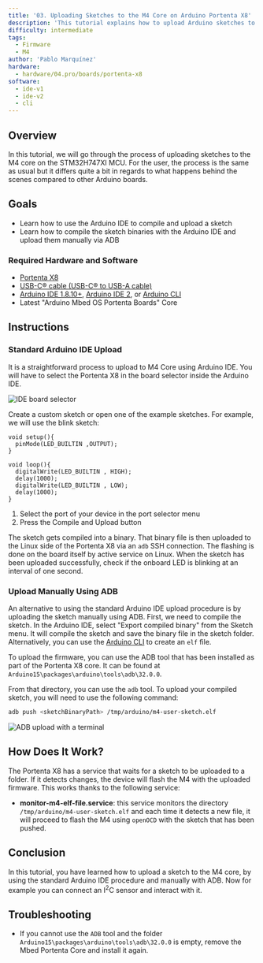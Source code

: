 ```yaml
---
title: '03. Uploading Sketches to the M4 Core on Arduino Portenta X8'
description: 'This tutorial explains how to upload Arduino sketches to the M4 core.'
difficulty: intermediate
tags:
  - Firmware
  - M4
author: 'Pablo Marquínez'
hardware:
  - hardware/04.pro/boards/portenta-x8
software:
  - ide-v1
  - ide-v2
  - cli
---
```


## Overview

In this tutorial, we will go through the process of uploading sketches to the M4 core on the STM32H747XI MCU. For the user, the process is the same as usual but it differs quite a bit in regards to what happens behind the scenes compared to other Arduino boards.

## Goals

- Learn how to use the Arduino IDE to compile and upload a sketch
- Learn how to compile the sketch binaries with the Arduino IDE and upload them manually via ADB

### Required Hardware and Software

- [Portenta X8](https://store.arduino.cc/products/portenta-x8)
- [USB-C® cable (USB-C® to USB-A cable)](https://store.arduino.cc/products/usb-cable2in1-type-c)
- [Arduino IDE 1.8.10+](https://www.arduino.cc/en/software), [Arduino IDE 2](https://www.arduino.cc/en/software), or [Arduino CLI](https://github.com/arduino/arduino-cli)
- Latest "Arduino Mbed OS Portenta Boards" Core

## Instructions

### Standard Arduino IDE Upload

It is a straightforward process to upload to M4 Core using Arduino IDE. You will have to select the Portenta X8 in the board selector inside the Arduino IDE.

![IDE board selector](assets/x8-board-manager.png)

Create a custom sketch or open one of the example sketches. For example, we will use the blink sketch:

```arduino
void setup(){
  pinMode(LED_BUILTIN ,OUTPUT);
}

void loop(){
  digitalWrite(LED_BUILTIN , HIGH);
  delay(1000);
  digitalWrite(LED_BUILTIN , LOW);
  delay(1000);
}
```

1. Select the port of your device in the port selector menu
2. Press the Compile and Upload button

The sketch gets compiled into a binary. That binary file is then uploaded to the Linux side of the Portenta X8 via an `adb` SSH connection. The flashing is done on the board itself by active service on Linux. When the sketch has been uploaded successfully, check if the onboard LED is blinking at an interval of one second.

### Upload Manually Using ADB

An alternative to using the standard Arduino IDE upload procedure is by uploading the sketch manually using ADB. First, we need to compile the sketch. In the Arduino IDE, select "Export compiled binary" from the Sketch menu. It will compile the sketch and save the binary file in the sketch folder. Alternatively, you can use the [Arduino CLI](https://arduino.github.io/arduino-cli/) to create an `elf` file.

To upload the firmware, you can use the ADB tool that has been installed as part of the Portenta X8 core. It can be found at `Arduino15\packages\arduino\tools\adb\32.0.0`.

From that directory, you can use the `adb` tool. To upload your compiled sketch, you will need to use the following command:

```bash
adb push <sketchBinaryPath> /tmp/arduino/m4-user-sketch.elf
```

![ADB upload with a terminal](assets/x8-terminal-ADB-push.png)

## How Does It Work?

The Portenta X8 has a service that waits for a sketch to be uploaded to a folder. If it detects changes, the device will flash the M4 with the uploaded firmware. This works thanks to the following service:

* **monitor-m4-elf-file.service**: this service monitors the directory `/tmp/arduino/m4-user-sketch.elf` and each time it detects a new file, it will proceed to flash the M4 using `openOCD` with the sketch that has been pushed.

## Conclusion

In this tutorial, you have learned how to upload a sketch to the M4 core, by using the standard Arduino IDE procedure and manually with ADB. Now for example you can connect an I<sup>2</sup>C sensor and interact with it.

## Troubleshooting

- If you cannot use the `ADB` tool and the folder `Arduino15\packages\arduino\tools\adb\32.0.0` is empty, remove the Mbed Portenta Core and install it again.